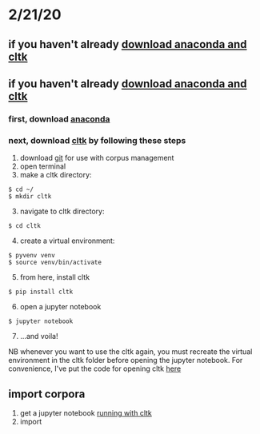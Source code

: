 # 2/21/20

## if you haven't already [download anaconda and cltk](#downloads)

## if you haven't already [download anaconda and cltk](/resources/feb14.md)
### first, download [anaconda](https://www.anaconda.com/distribution/)

### next, download [cltk](https://github.com/cltk/tutorials/blob/master/1%20CLTK%20Setup.ipynb) by following these steps

1. download [git](https://git-scm.com/downloads) for use with corpus management 
2. open terminal
3. make a cltk directory:
```
$ cd ~/
$ mkdir cltk
```
3. navigate to cltk directory: 

```
$ cd cltk
```
4. create a virtual environment: 
```
$ pyvenv venv
$ source venv/bin/activate
```
5. from here, install cltk

```
$ pip install cltk
```
6. open a jupyter notebook

```
$ jupyter notebook
```
7. ...and voila!

NB whenever you want to use the cltk again, you must recreate the virtual environment in the cltk folder before opening the jupyter notebook. For convenience, I've put the code for opening cltk [here](/resources/runcltk)

## import corpora

1. get a jupyter notebook [running with cltk](/resources/runcltk)
2. import 
